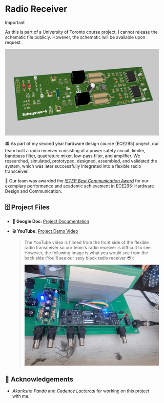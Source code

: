 # Radio Receiver

>[!IMPORTANT]
> As this is part of a University of Toronto course project, I cannot release the schematic file publicly. However, the schematic will be available upon request.

![head](https://github.com/thejoonho/radio-receiver/blob/main/images/radio-receiver.jpeg)

📻 As part of my second year hardware design course (ECE295) project, our team built a radio receiver consisting of a power safety circuit, limiter, bandpass filter, quadrature mixer, low-pass filter, and amplifier. We researched, simulated, prototyped, designed, assembled, and validated the system, which was later successfully integrated into a flexible radio transceiver.

🌟 Our team was awarded the _[ISTEP Best Communication Award](https://github.com/thejoonho/radio-receiver/blob/main/award.pdf)_ for our exemplary performance and academic achievement in ECE295: Hardware Design and Communication.


## 🗄️ Project Files
- 📑 **Google Doc:** [Project Documentation](https://docs.google.com/document/d/1ydzbSV8x-Agx8igMAtDFCMfOj00mCatHvdR5DX799Rc/edit?usp=sharing)
- 🎬 **YouTube:** [Project Demo Video](https://www.youtube.com/watch?v=JGLR_uTyv3c)

  > The YouTube video is filmed from the front side of the flexible radio transceiver so our team's radio receiver is difficult to see. However, the following   image is what you would see from the back side (You'll see our sexy black radio receiver 😎):
  > 
  > ![flexible radio transceiver (back side)](https://github.com/thejoonho/radio-receiver/blob/main/images/radio-receiver-integrated1.jpeg)


## 💐 Acknowledgements

- *[Akanksha Panda](https://www.linkedin.com/in/akanksha-panda0/)* and *[Cadence Lactorcai](https://www.linkedin.com/in/cadence-latorcai/)* for working on this project with me. 

